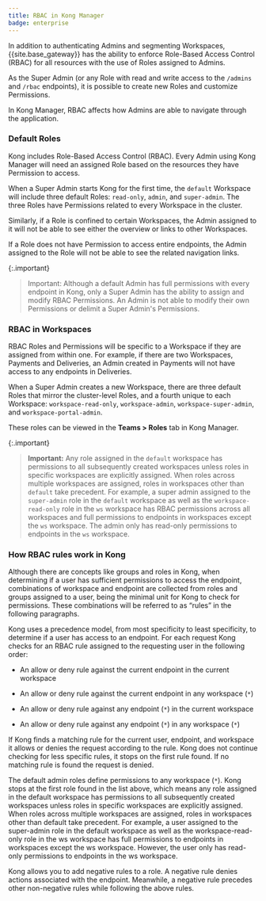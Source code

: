 ```yaml
---
title: RBAC in Kong Manager
badge: enterprise
---
```


In addition to authenticating Admins and segmenting Workspaces,
{{site.base_gateway}} has the ability to enforce Role-Based Access Control
(RBAC) for all resources with the use of Roles assigned to Admins.

As the Super Admin (or any Role with read and write
access to the `/admins` and `/rbac` endpoints), it is possible to
create new Roles and customize Permissions.

In Kong Manager, RBAC affects how Admins are able to navigate
through the application.

### Default Roles

Kong includes Role-Based Access Control (RBAC). Every Admin using Kong Manager
will need an assigned Role based on the resources they have Permission to access.

When a Super Admin starts Kong for the first time, the `default` Workspace will
include three default Roles: `read-only`, `admin`, and `super-admin`. The three
Roles have Permissions related to every Workspace in the cluster.

Similarly, if a Role is confined to certain Workspaces, the Admin assigned to it
will not be able to see either the overview or links to other Workspaces.

If a Role does not have Permission to access entire endpoints,
the Admin assigned to the Role will not be able to see the related navigation links.

{:.important}
> Important: Although a default Admin has full permissions with every
endpoint in Kong, only a Super Admin has the ability to assign and modify RBAC Permissions. An Admin is not able to modify their own Permissions or delimit a Super Admin's Permissions.

### RBAC in Workspaces

RBAC Roles and Permissions will be specific to a Workspace if they are assigned
from within one. For example, if there are two Workspaces, Payments and
Deliveries, an Admin created in Payments will not have access to any
endpoints in Deliveries.

When a Super Admin creates a new Workspace, there are three default Roles that
mirror the cluster-level Roles, and a fourth unique to each Workspace:
`workspace-read-only`, `workspace-admin`, `workspace-super-admin`, and
`workspace-portal-admin`.

These roles can be viewed in the **Teams > Roles** tab in Kong Manager.


{:.important}
> **Important:** Any role assigned in the `default` workspace has permissions to all subsequently created
> workspaces unless roles in specific workspaces are explicitly assigned. When roles across multiple workspaces are
> assigned, roles in workspaces other than `default` take precedent. For example, a super admin assigned to the
> `super-admin` role in the `default` workspace as well as the `workspace-read-only` role in the `ws` workspace has RBAC permissions across all workspaces
> and full permissions to endpoints in workspaces except the `ws` workspace. The admin only has read-only permissions to endpoints in the `ws` workspace.

### How RBAC rules work in Kong

Although there are concepts like groups and roles in Kong, when determining if a user has sufficient permissions to access the endpoint, combinations of workspace and endpoint are collected from roles and groups assigned to a user, being the minimal unit for Kong to check for permissions. These combinations will be referred to as “rules” in the following paragraphs.

Kong uses a precedence model, from most specificity to least specificity, to determine if a user has access to an endpoint. For each request Kong checks for an RBAC rule assigned to the requesting user in the following order:

* An allow or deny rule against the current endpoint in the current workspace

* An allow or deny rule against the current endpoint in any workspace (`*`)

* An allow or deny rule against any endpoint (`*`) in the current workspace

* An allow or deny rule against any endpoint (`*`) in any workspace (`*`)

If Kong finds a matching rule for the current user, endpoint, and workspace it allows or denies the request according to
the rule. Kong does not continue checking for less specific rules, it stops on the first rule found. If no matching rule
is found the request is denied.

The default admin roles define permissions to any workspace (`*`). Kong stops at the first role found in the list above,
which means any role assigned in the default workspace has permissions to all subsequently created workspaces unless roles
in specific workspaces are explicitly assigned. When roles across multiple workspaces are assigned, roles in workspaces
other than default take precedent. For example, a user assigned to the super-admin role in the default workspace as well
as the workspace-read-only role in the ws workspace has full permissions to endpoints in workspaces except the ws workspace. However, the user only has read-only permissions to endpoints in the ws workspace.

Kong allows you to add negative rules to a role. A negative rule denies actions associated with the endpoint.
Meanwhile, a negative rule precedes other non-negative rules while following the above rules.
